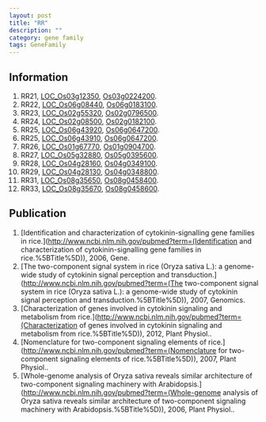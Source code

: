 ```yaml
---
layout: post
title: "RR"
description: ""
category: gene family
tags: GeneFamily
---
```


## Information
1. RR21, [LOC_Os03g12350](http://rice.plantbiology.msu.edu/cgi-bin/ORF_infopage.cgi?orf=LOC_Os03g12350), [Os03g0224200](http://rapdb.dna.affrc.go.jp/viewer/gbrowse_details/irgsp1?name=Os03g0224200).
2. RR22, [LOC_Os06g08440](http://rice.plantbiology.msu.edu/cgi-bin/ORF_infopage.cgi?orf=LOC_Os06g08440), [Os06g0183100](http://rapdb.dna.affrc.go.jp/viewer/gbrowse_details/irgsp1?name=Os06g0183100).
3. RR23, [LOC_Os02g55320](http://rice.plantbiology.msu.edu/cgi-bin/ORF_infopage.cgi?orf=LOC_Os02g55320), [Os02g0796500](http://rapdb.dna.affrc.go.jp/viewer/gbrowse_details/irgsp1?name=Os02g0796500).
4. RR24, [LOC_Os02g08500](http://rice.plantbiology.msu.edu/cgi-bin/ORF_infopage.cgi?orf=LOC_Os02g08500), [Os02g0182100](http://rapdb.dna.affrc.go.jp/viewer/gbrowse_details/irgsp1?name=Os02g0182100).
5. RR25, [LOC_Os06g43920](http://rice.plantbiology.msu.edu/cgi-bin/ORF_infopage.cgi?orf=LOC_Os06g43920), [Os06g0647200](http://rapdb.dna.affrc.go.jp/viewer/gbrowse_details/irgsp1?name=Os06g0647200).
6. RR25, [LOC_Os06g43910](http://rice.plantbiology.msu.edu/cgi-bin/ORF_infopage.cgi?orf=LOC_Os06g43910), [Os06g0647200](http://rapdb.dna.affrc.go.jp/viewer/gbrowse_details/irgsp1?name=Os06g0647200).
7. RR26, [LOC_Os01g67770](http://rice.plantbiology.msu.edu/cgi-bin/ORF_infopage.cgi?orf=LOC_Os01g67770), [Os01g0904700](http://rapdb.dna.affrc.go.jp/viewer/gbrowse_details/irgsp1?name=Os01g0904700).
8. RR27, [LOC_Os05g32880](http://rice.plantbiology.msu.edu/cgi-bin/ORF_infopage.cgi?orf=LOC_Os05g32880), [Os05g0395600](http://rapdb.dna.affrc.go.jp/viewer/gbrowse_details/irgsp1?name=Os05g0395600).
9. RR28, [LOC_Os04g28160](http://rice.plantbiology.msu.edu/cgi-bin/ORF_infopage.cgi?orf=LOC_Os04g28160), [Os04g0349100](http://rapdb.dna.affrc.go.jp/viewer/gbrowse_details/irgsp1?name=Os04g0349100).
10. RR29, [LOC_Os04g28130](http://rice.plantbiology.msu.edu/cgi-bin/ORF_infopage.cgi?orf=LOC_Os04g28130), [Os04g0348800](http://rapdb.dna.affrc.go.jp/viewer/gbrowse_details/irgsp1?name=Os04g0348800).
11. RR31, [LOC_Os08g35650](http://rice.plantbiology.msu.edu/cgi-bin/ORF_infopage.cgi?orf=LOC_Os08g35650), [Os08g0458400](http://rapdb.dna.affrc.go.jp/viewer/gbrowse_details/irgsp1?name=Os08g0458400).
12. RR33, [LOC_Os08g35670](http://rice.plantbiology.msu.edu/cgi-bin/ORF_infopage.cgi?orf=LOC_Os08g35670), [Os08g0458600](http://rapdb.dna.affrc.go.jp/viewer/gbrowse_details/irgsp1?name=Os08g0458600).

## Publication
1. [Identification and characterization of cytokinin-signalling gene families in rice.](http://www.ncbi.nlm.nih.gov/pubmed?term=(Identification and characterization of cytokinin-signalling gene families in rice.%5BTitle%5D)), 2006, Gene.
2. [The two-component signal system in rice (Oryza sativa L.): a genome-wide study of cytokinin signal perception and transduction.](http://www.ncbi.nlm.nih.gov/pubmed?term=(The two-component signal system in rice (Oryza sativa L.): a genome-wide study of cytokinin signal perception and transduction.%5BTitle%5D)), 2007, Genomics.
3. [Characterization of genes involved in cytokinin signaling and metabolism from rice.](http://www.ncbi.nlm.nih.gov/pubmed?term=(Characterization of genes involved in cytokinin signaling and metabolism from rice.%5BTitle%5D)), 2012, Plant Physiol..
4. [Nomenclature for two-component signaling elements of rice.](http://www.ncbi.nlm.nih.gov/pubmed?term=(Nomenclature for two-component signaling elements of rice.%5BTitle%5D)), 2007, Plant Physiol..
5. [Whole-genome analysis of Oryza sativa reveals similar architecture of two-component signaling machinery with Arabidopsis.](http://www.ncbi.nlm.nih.gov/pubmed?term=(Whole-genome analysis of Oryza sativa reveals similar architecture of two-component signaling machinery with Arabidopsis.%5BTitle%5D)), 2006, Plant Physiol..


